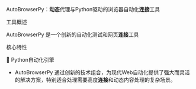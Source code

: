 AutoBrowserPy：**动态**代理与Python驱动的浏览器自动化**连接**工具

工具概述

AutoBrowserPy 是一个创新的自动化测试和网页**连接**工具

核心特性

🐍 Python自动化引擎

 - AutoBrowserPy 通过创新的技术组合，为现代Web自动化提供了强大而灵活的解决方案，特别适合处理需要高度**连接**和动态内容处理的复杂场景。

